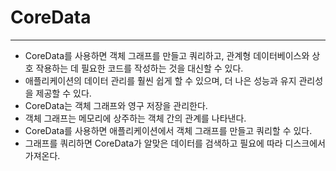 # CoreData

---

- CoreData를 사용하면 객체 그래프를 만들고 쿼리하고, 관계형 데이터베이스와 상호 작용하는 데 필요한 코드를 작성하는 것을 대신할 수 있다.
- 애플리케이션의 데이터 관리를 훨씬 쉽게 할 수 있으며, 더 나은 성능과 유지 관리성을 제공할 수 있다.
- CoreData는 객체 그래프와 영구 저장을 관리한다.
- 객체 그래프는 메모리에 상주하는 객체 간의 관계를 나타낸다.
- CoreData를 사용하면 애플리케이션에서 객체 그래프를 만들고 쿼리할 수 있다.
- 그래프를 쿼리하면 CoreData가 알맞은 데이터를 검색하고 필요에 따라 디스크에서 가져온다.